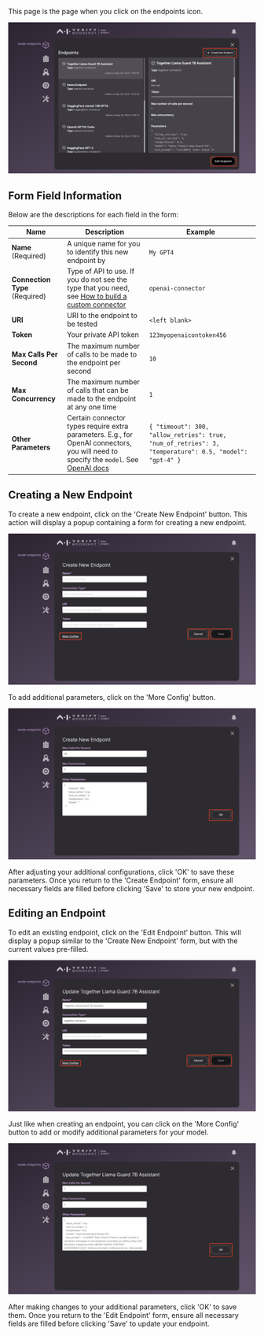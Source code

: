 This page is the page when you click on the endpoints icon.

![endpoint](./imgs/endpoint_list.png)

## Form Field Information
Below are the descriptions for each field in the form:

| Name                    | Description                                                                                                                         | Example                                     |
|-------------------------|-------------------------------------------------------------------------------------------------------------------------------------|---------------------------------------------|
| **Name** (Required)     | A unique name for you to identify this new endpoint by                                                                              | `My GPT4`                                   |
| **Connection Type** (Required) | Type of API to use. If you do not see the type that you need, see [How to build a custom connector](../../tutorial/contributor/create_connector.md)                            | `openai-connector`                          |
| **URI**                 | URI to the endpoint to be tested                                                                                                    | `<left blank>`                              |
| **Token**               | Your private API token                                                                                                              | `123myopenaicontoken456`                    |
| **Max Calls Per Second**| The maximum number of calls to be made to the endpoint per second                                                                   | `10`                                        |
| **Max Concurrency**     | The maximum number of calls that can be made to the endpoint at any one time                                                        | `1`                                         |
| **Other Parameters**    | Certain connector types require extra parameters. E.g., for OpenAI connectors, you will need to specify the `model`. See [OpenAI docs](https://platform.openai.com/docs/models) | `{ "timeout": 300, "allow_retries": true, "num_of_retries": 3, "temperature": 0.5, "model": "gpt-4" }` |

## Creating a New Endpoint

To create a new endpoint, click on the 'Create New Endpoint' button. This action will display a popup containing a form for creating a new endpoint.

![create_endpoint](./imgs/create_endpoint.png)

To add additional parameters, click on the 'More Config' button.

![create_endpoint2](./imgs/create_endpoint_2.png)

After adjusting your additional configurations, click 'OK' to save these parameters. Once you return to the 'Create Endpoint' form, ensure all necessary fields are filled before clicking 'Save' to store your new endpoint.

## Editing an Endpoint

To edit an existing endpoint, click on the 'Edit Endpoint' button. This will display a popup similar to the 'Create New Endpoint' form, but with the current values pre-filled.

![edit_endpoint_1](./imgs/edit_endpoint_1.png)

Just like when creating an endpoint, you can click on the 'More Config' button to add or modify additional parameters for your model.

![edit_endpoint_2](./imgs/edit_endpoint_2.png)

After making changes to your additional parameters, click 'OK' to save them. Once you return to the 'Edit Endpoint' form, ensure all necessary fields are filled before clicking 'Save' to update your endpoint.
